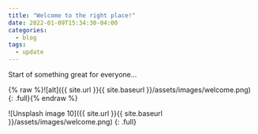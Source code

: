 ```yaml
---
title: "Welcome to the right place!"
date: 2022-01-09T15:34:30-04:00
categories:
  - blog
tags:
  - update
---
```


Start of something great for everyone...


{% raw %}![alt]({{ site.url }}{{ site.baseurl }}/assets/images/welcome.png)
{: .full}{% endraw %}

![Unsplash image 10]({{ site.url }}{{ site.baseurl }}/assets/images/welcome.png)
{: .full}

